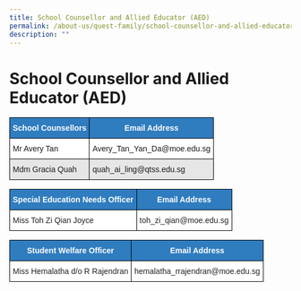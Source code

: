 ```yaml
---
title: School Counsellor and Allied Educator (AED)
permalink: /about-us/quest-family/school-counsellor-and-allied-educator-aed/
description: ""
---
```

School Counsellor and Allied Educator (AED)
===========================================



<table style="border-collapse:collapse;border-spacing:0" class="tg"><thead><tr><th style="background-color:#2F7CBF;border-color:black;border-style:solid;border-width:1px;color:#FFF;font-family:Arial, sans-serif;font-size:14px;font-weight:bold;overflow:hidden;padding:10px 5px;text-align:center;vertical-align:top;word-break:normal"><span style="font-weight:bold">School Counsellors</span></th><th style="background-color:#2F7CBF;border-color:black;border-style:solid;border-width:1px;color:#FFF;font-family:Arial, sans-serif;font-size:14px;font-weight:bold;overflow:hidden;padding:10px 5px;text-align:center;vertical-align:top;word-break:normal"><span style="font-weight:bold">Email Address </span></th></tr></thead><tbody><tr><td style="background-color:#FFF;border-color:black;border-style:solid;border-width:1px;font-family:Arial, sans-serif;font-size:14px;overflow:hidden;padding:10px 5px;text-align:left;vertical-align:middle;word-break:normal">Mr Avery Tan</td><td style="background-color:#FFF;border-color:black;border-style:solid;border-width:1px;font-family:Arial, sans-serif;font-size:14px;overflow:hidden;padding:10px 5px;text-align:left;vertical-align:middle;word-break:normal">Avery_Tan_Yan_Da@moe.edu.sg</td></tr><tr><td style="background-color:#E6E6E6;border-color:black;border-style:solid;border-width:1px;font-family:Arial, sans-serif;font-size:14px;overflow:hidden;padding:10px 5px;text-align:left;vertical-align:middle;word-break:normal">Mdm Gracia Quah</td><td style="background-color:#E6E6E6;border-color:black;border-style:solid;border-width:1px;font-family:Arial, sans-serif;font-size:14px;overflow:hidden;padding:10px 5px;text-align:left;vertical-align:middle;word-break:normal">quah_ai_ling@qtss.edu.sg</td></tr></tbody></table>
<table style="border-collapse:collapse;border-spacing:0" class="tg"><thead><tr><th style="background-color:#2F7CBF;border-color:black;border-style:solid;border-width:1px;color:#FFF;font-family:Arial, sans-serif;font-size:14px;font-weight:bold;overflow:hidden;padding:10px 5px;text-align:center;vertical-align:middle;word-break:normal"><span style="color:#FFF;background-color:#2F7CBF">Special Education Needs Officer</span></th><th style="background-color:#2F7CBF;border-color:black;border-style:solid;border-width:1px;color:#FFF;font-family:Arial, sans-serif;font-size:14px;font-weight:bold;overflow:hidden;padding:10px 5px;text-align:center;vertical-align:top;word-break:normal"><span style="font-weight:bold">Email Address</span></th></tr></thead><tbody><tr><td style="background-color:#FFF;border-color:black;border-style:solid;border-width:1px;color:#222;font-family:Arial, sans-serif;font-size:14px;overflow:hidden;padding:10px 5px;text-align:left;vertical-align:middle;word-break:normal">Miss Toh Zi Qian Joyce</td><td style="background-color:#FFF;border-color:black;border-style:solid;border-width:1px;color:#222;font-family:Arial, sans-serif;font-size:14px;overflow:hidden;padding:10px 5px;text-align:left;vertical-align:middle;word-break:normal">toh_zi_qian@moe.edu.sg</td></tr></tbody></table>
<table style="border-collapse:collapse;border-spacing:0" class="tg"><thead><tr><th style="background-color:#2F7CBF;border-color:black;border-style:solid;border-width:1px;color:#FFF;font-family:Arial, sans-serif;font-size:14px;font-weight:bold;overflow:hidden;padding:10px 5px;text-align:center;vertical-align:middle;word-break:normal"><span style="color:#FFF;background-color:#2F7CBF">Student Welfare Officer</span></th><th style="background-color:#2F7CBF;border-color:black;border-style:solid;border-width:1px;color:#FFF;font-family:Arial, sans-serif;font-size:14px;font-weight:bold;overflow:hidden;padding:10px 5px;text-align:center;vertical-align:top;word-break:normal"><span style="font-weight:bold">Email Address</span></th></tr></thead><tbody><tr><td style="background-color:#FFF;border-color:black;border-style:solid;border-width:1px;color:#222;font-family:Arial, sans-serif;font-size:14px;overflow:hidden;padding:10px 5px;text-align:left;vertical-align:middle;word-break:normal">Miss Hemalatha d/o R Rajendran</td><td style="background-color:#FFF;border-color:black;border-style:solid;border-width:1px;color:#222;font-family:Arial, sans-serif;font-size:14px;overflow:hidden;padding:10px 5px;text-align:left;vertical-align:middle;word-break:normal">hemalatha_rrajendran@moe.edu.sg</td></tr></tbody></table>